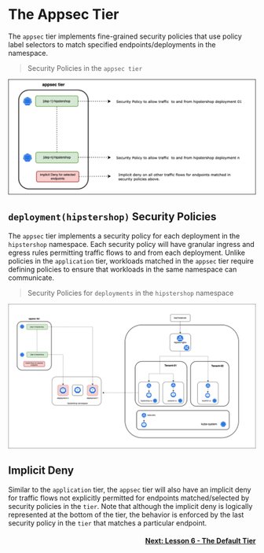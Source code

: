 # The Appsec Tier

The `appsec` tier implements fine-grained security policies that use policy label selectors to match specified endpoints/deployments in the namespace.

> Security Policies in the `appsec tier`

![appsec-tier](images/appsec-tier.png)

## `deployment(hipstershop)` Security Policies

The `appsec` tier implements a security policy for each deployment in the `hipstershop` namespace. Each security policy will have granular ingress and egress rules permitting traffic flows to and from each deployment. Unlike policies in the `application` tier, workloads matched in the `appsec` tier require defining policies to ensure that workloads in the same namespace can communicate.

> Security Policies for `deployments` in the `hipstershop` namespace

![appsec-policies](images/appsec-policies.png)

## Implicit Deny

Similar to the `application` tier, the `appsec` tier will also have an implicit deny for traffic flows not explicitly permitted for endpoints matched/selected by security policies in the `tier`. Note that although the implicit deny is logically represented at the bottom of the tier, the behavior is enforced by the last security policy in the `tier` that matches a particular endpoint. 

#### <div align="right">  [Next: Lesson 6 - The Default Tier](https://github.com/tigera-cs/quickstart-self-service/blob/main/modules/default-tier.md) </div>